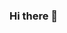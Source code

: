 ### Hi there 👋

<!--
**Flavinho1/Flavinho1** is a ✨ _special_ ✨ repository because its `README.md` (this file) appears on your GitHub profile.

Here are some ideas to get you started:

- 🔭 I’m currently working on ... Web Development
- 🌱 I’m currently learning ... JavaScript
- 👯 I’m looking to collaborate on ... FrontEnd
- 🤔 I’m looking for help with ... BackEnd
- 💬 Ask me about ... Anything
- 📫 How to reach me: ... [Linkedin](https://www.linkedin.com/in/flávio-bulhões-b4ab761b7)
- 😄 Pronouns: ... He/Him
- ⚡ Fun fact: ... Stoner
-->
